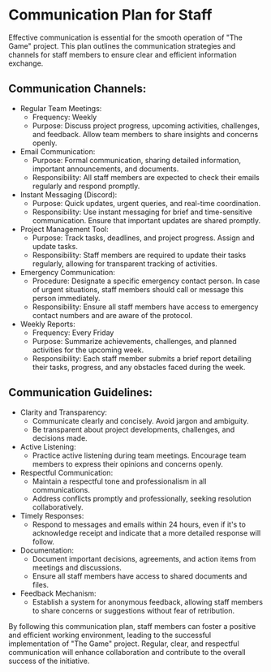 # Communication Plan for Staff
Effective communication is essential for the smooth operation of "The Game" project. This plan outlines the communication strategies and channels for staff members to ensure clear and efficient information exchange.

## Communication Channels:
- Regular Team Meetings:
    - Frequency: Weekly
    - Purpose: Discuss project progress, upcoming activities, challenges, and feedback. Allow team members to share insights and concerns openly.
- Email Communication:
    - Purpose: Formal communication, sharing detailed information, important announcements, and documents.
    - Responsibility: All staff members are expected to check their emails regularly and respond promptly.
- Instant Messaging (Discord):
    - Purpose: Quick updates, urgent queries, and real-time coordination.
    - Responsibility: Use instant messaging for brief and time-sensitive communication. Ensure that important updates are shared promptly.
- Project Management Tool:
    - Purpose: Track tasks, deadlines, and project progress. Assign and update tasks.
    - Responsibility: Staff members are required to update their tasks regularly, allowing for transparent tracking of activities.
- Emergency Communication:
    - Procedure: Designate a specific emergency contact person. In case of urgent situations, staff members should call or message this person immediately.
    - Responsibility: Ensure all staff members have access to emergency contact numbers and are aware of the protocol.
- Weekly Reports:
    - Frequency: Every Friday
    - Purpose: Summarize achievements, challenges, and planned activities for the upcoming week.
    - Responsibility: Each staff member submits a brief report detailing their tasks, progress, and any obstacles faced during the week.
## Communication Guidelines:
- Clarity and Transparency:
    - Communicate clearly and concisely. Avoid jargon and ambiguity.
    - Be transparent about project developments, challenges, and decisions made.
- Active Listening:
    - Practice active listening during team meetings. Encourage team members to express their opinions and concerns openly.
- Respectful Communication:
    - Maintain a respectful tone and professionalism in all communications.
    - Address conflicts promptly and professionally, seeking resolution collaboratively.
- Timely Responses:
    - Respond to messages and emails within 24 hours, even if it's to acknowledge receipt and indicate that a more detailed response will follow.
- Documentation:
    - Document important decisions, agreements, and action items from meetings and discussions.
    - Ensure all staff members have access to shared documents and files.
- Feedback Mechanism:
    - Establish a system for anonymous feedback, allowing staff members to share concerns or suggestions without fear of retribution.

By following this communication plan, staff members can foster a positive and efficient working environment, leading to the successful implementation of "The Game" project. Regular, clear, and respectful communication will enhance collaboration and contribute to the overall success of the initiative.